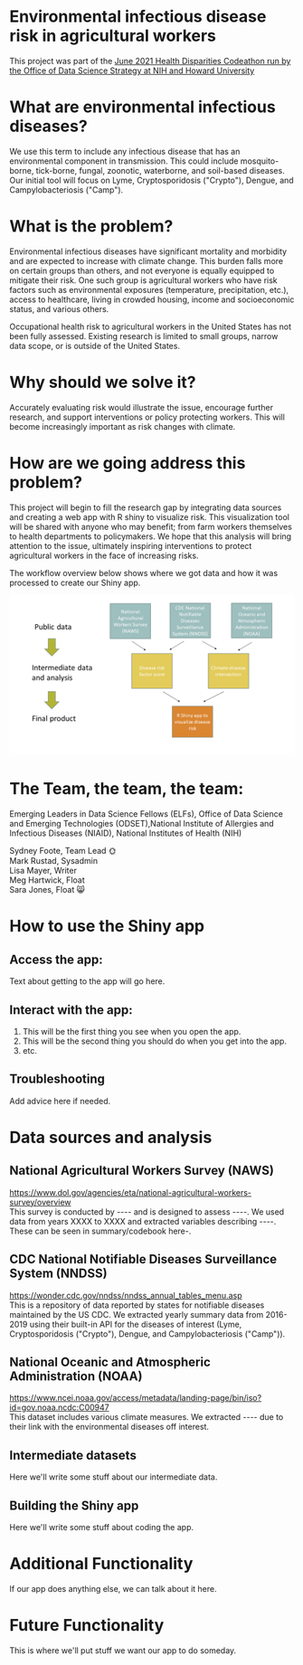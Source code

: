 # Environmental infectious disease risk in agricultural workers


This project was part of the [June 2021 Health Disparities Codeathon run by the Office of Data Science Strategy at NIH and Howard University](https://datascience.nih.gov/participant-application-health-disparities-codeathon)


# What are environmental infectious diseases?

We use this term to include any infectious disease that has an environmental component in transmission. This could include mosquito-borne, tick-borne, fungal, zoonotic, waterborne, and soil-based diseases. Our initial tool will focus on Lyme, Cryptosporidosis ("Crypto"), Dengue, and Campylobacteriosis ("Camp").

# What is the problem?

Environmental infectious diseases have significant mortality and morbidity and are expected to increase with climate change. This burden falls more on certain groups than others, and not everyone is equally equipped to mitigate their risk. One such group is agricultural workers who have risk factors such as environmental exposures (temperature, precipitation, etc.), access to healthcare, living in crowded housing, income and socioeconomic status, and various others.

Occupational health risk to agricultural workers in the United States has not been fully assessed. Existing research is limited to small groups, narrow data scope, or is outside of the United States. 

# Why should we solve it?

Accurately evaluating risk would illustrate the issue, encourage further research, and support interventions or policy protecting workers. This will become increasingly important as risk changes with climate.

# How are we going address this problem?

This project will begin to fill the research gap by integrating data sources and creating a web app with R shiny to visualize risk. This visualization tool will be shared with anyone who may benefit; from farm workers themselves to health departments to policymakers. We hope that this analysis will bring attention to the issue, ultimately inspiring interventions to protect agricultural workers in the face of increasing risks.

The workflow overview below shows where we got data and how it was processed to create our Shiny app.

![Workflow diagram](Workflow_disparities_codeathon.png)


# The Team, the team, the team:

Emerging Leaders in Data Science Fellows (ELFs),
Office of Data Science and Emerging Technologies (ODSET),National Institute of Allergies and Infectious Diseases (NIAID), National Institutes of Health (NIH)

Sydney Foote, Team Lead 🌞  
Mark Rustad, Sysadmin  
Lisa Mayer, Writer  
Meg Hartwick, Float   
Sara Jones, Float :smile_cat:


# How to use the Shiny app

## Access the app:

Text about getting to the app will go here. 

## Interact with the app:

1. This will be the first thing you see when you open the app.
2. This will be the second thing you should do when you get into the app.
3. etc.

## Troubleshooting

Add advice here if needed.


# Data sources and analysis

## National Agricultural Workers Survey (NAWS)

https://www.dol.gov/agencies/eta/national-agricultural-workers-survey/overview  
This survey is conducted by ---- and is designed to assess ----. We used data from years XXXX to XXXX and extracted variables describing ----. These can be seen in summary/codebook here-.

## CDC National Notifiable Diseases Surveillance System (NNDSS)

https://wonder.cdc.gov/nndss/nndss_annual_tables_menu.asp  
This is a repository of data reported by states for notifiable diseases maintained by the US CDC. We extracted yearly summary data from 2016-2019 using their built-in API for the diseases of interest (Lyme, Cryptosporidosis ("Crypto"), Dengue, and Campylobacteriosis ("Camp")).

## National Oceanic and Atmospheric Administration (NOAA)

https://www.ncei.noaa.gov/access/metadata/landing-page/bin/iso?id=gov.noaa.ncdc:C00947  
This dataset includes various climate measures. We extracted ---- due to their link with the environmental diseases off interest.

## Intermediate datasets
Here we'll write some stuff about our intermediate data.

## Building the Shiny app
Here we'll write some stuff about coding the app.

# Additional Functionality
If our app does anything else, we can talk about it here.

# Future Functionality
This is where we'll put stuff we want our app to do someday.
